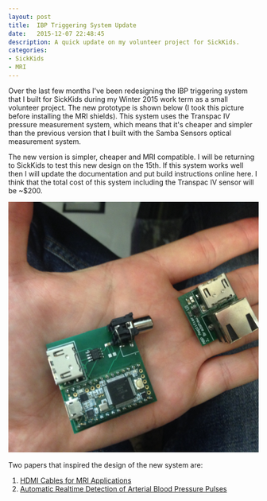 ```yaml
---
layout: post
title:  IBP Triggering System Update
date:   2015-12-07 22:48:45
description: A quick update on my volunteer project for SickKids.
categories:
- SickKids
- MRI
---
```


Over the last few months I've been redesigning the IBP triggering system that I built for SickKids during my Winter 2015 work term as a small volunteer project. The new prototype is shown below (I took this picture before installing the MRI shields). This system uses the Transpac IV pressure measurement system, which means that it's cheaper and simpler than the previous version that I built with the Samba Sensors optical measurement system.

The new version is simpler, cheaper and MRI compatible. I will be returning to SickKids to test this new design on the 15th. If this system works well then I will update the documentation and put build instructions online here. I think that the total cost of this system including the Transpac IV sensor will be ~$200.

![](/assets/img/abp-update.JPG)

Two papers that inspired the design of the new system are:

1. [HDMI Cables for MRI Applications](http://ieeexplore.ieee.org/xpl/login.jsp?tp=&arnumber=6551726&url=http%3A%2F%2Fieeexplore.ieee.org%2Fxpls%2Fabs_all.jsp%3Farnumber%3D6551726)
2. [Automatic Realtime Detection of Arterial Blood Pressure Pulses](http://ieeexplore.ieee.org/xpl/login.jsp?tp=&arnumber=1291140&url=http%3A%2F%2Fieeexplore.ieee.org%2Fxpls%2Fabs_all.jsp%3Farnumber%3D1291140)